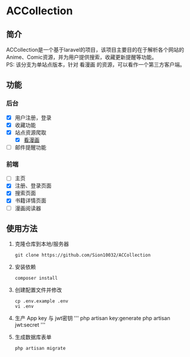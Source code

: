 # ACCollection

## 简介

ACCollection是一个基于laravel的项目，该项目主要目的在于解析各个网站的Anime、Comic资源，并为用户提供搜索，收藏更新提醒等功能。\
PS: 该分支为单站点版本，针对 看漫画 的资源，可以看作一个第三方客户端。

## 功能

### 后台

- [x] 用户注册，登录
- [x] 收藏功能
- [x] 站点资源爬取
    - [x] [看漫画](https://www.manhuagui.com/)
- [ ] 邮件提醒功能

### 前端

- [ ] 主页
- [x] 注册、登录页面
- [x] 搜索页面
- [x] 书籍详情页面
- [ ] 漫画阅读器

## 使用方法

1. 克隆仓库到本地/服务器
    ```
    git clone https://github.com/Sion10032/ACCollection
    ```

2. 安装依赖
    ```
    composer install
    ```

3. 创建配置文件并修改
    ```
    cp .env.example .env
    vi .env
    ```

4. 生产 App key 与 jwt密钥
    '''
    php artisan key:generate
    php artisan jwt:secret
    '''


5. 生成数据库表单
    ```
    php artisan migrate
    ```